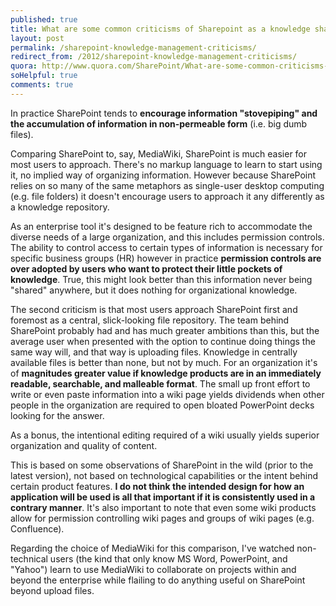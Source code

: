 ```yaml
---
published: true
title: What are some common criticisms of Sharepoint as a knowledge sharing tool?
layout: post
permalink: /sharepoint-knowledge-management-criticisms/
redirect_from: /2012/sharepoint-knowledge-management-criticisms/
quora: http://www.quora.com/SharePoint/What-are-some-common-criticisms-of-Sharepoint-as-a-knowledge-sharing-tool/answer/Ben-Lopatin
soHelpful: true
comments: true
---
```


In practice SharePoint tends to **encourage information "stovepiping"
and the accumulation of information in non-permeable form** (i.e. big
dumb files).

Comparing SharePoint to, say, MediaWiki, SharePoint is much easier for
most users to approach. There's no markup language to learn to start
using it, no implied way of organizing information. However because
SharePoint relies on so many of the same metaphors as single-user
desktop computing (e.g. file folders) it doesn't encourage users to
approach it any differently as a knowledge repository.

As an enterprise tool it's designed to be feature rich to accommodate
the diverse needs of a large organization, and this includes permission
controls. The ability to control access to certain types of information
is necessary for specific business groups (HR) however in practice
**permission controls are over adopted by users who want to protect
their little pockets of knowledge**. True, this might look better than
this information never being "shared" anywhere, but it does nothing for
organizational knowledge.

The second criticism is that most users approach SharePoint first and
foremost as a central, slick-looking file repository. The team behind
SharePoint probably had and has much greater ambitions than this, but
the average user when presented with the option to continue doing things
the same way will, and that way is uploading files. Knowledge in
centrally available files is better than none, but not by much. For an
organization it's of **magnitudes greater value if knowledge products
are in an immediately readable, searchable, and malleable format**. The
small up front effort to write or even paste information into a wiki
page yields dividends when other people in the organization are required
to open bloated PowerPoint decks looking for the answer.

As a bonus, the intentional editing required of a wiki usually yields
superior organization and quality of content.

This is based on some observations of SharePoint in the wild (prior to
the latest version), not based on technological capabilities or the
intent behind certain product features. **I do not think the intended
design for how an application will be used is all that important if it
is consistently used in a contrary manner**. It's also important to note
that even some wiki products allow for permission controlling wiki pages
and groups of wiki pages (e.g. Confluence).

Regarding the choice of MediaWiki for this comparison, I've watched
non-technical users (the kind that only know MS Word, PowerPoint, and
"Yahoo") learn to use MediaWiki to collaborate on projects within and
beyond the enterprise while flailing to do anything useful on SharePoint
beyond upload files.
